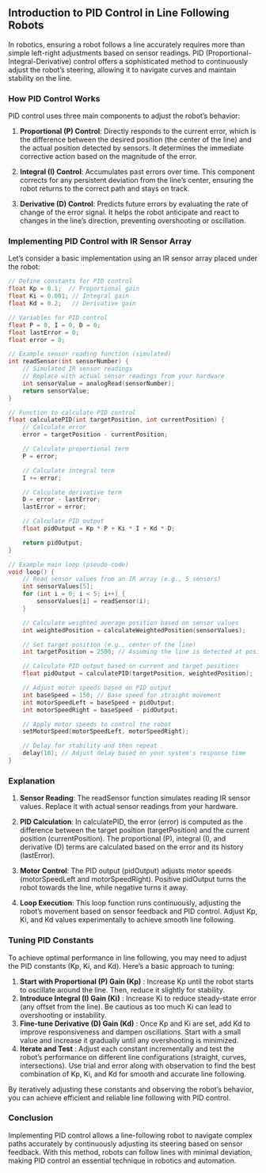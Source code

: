 ## Introduction to PID Control in Line Following Robots

In robotics, ensuring a robot follows a line accurately requires more than simple left-right adjustments based on sensor readings. PID (Proportional-Integral-Derivative) control offers a sophisticated method to continuously adjust the robot’s steering, allowing it to navigate curves and maintain stability on the line.

### How PID Control Works

PID control uses three main components to adjust the robot’s behavior:

1. **Proportional (P) Control**: Directly responds to the current error, which is the difference between the desired position (the center of the line) and the actual position detected by sensors. It determines the immediate corrective action based on the magnitude of the error.

2. **Integral (I) Control**: Accumulates past errors over time. This component corrects for any persistent deviation from the line’s center, ensuring the robot returns to the correct path and stays on track.

3. **Derivative (D) Control**: Predicts future errors by evaluating the rate of change of the error signal. It helps the robot anticipate and react to changes in the line’s direction, preventing overshooting or oscillation.

### Implementing PID Control with IR Sensor Array

Let’s consider a basic implementation using an IR sensor array placed under the robot:

```cpp
// Define constants for PID control
float Kp = 0.1;  // Proportional gain
float Ki = 0.001; // Integral gain
float Kd = 0.2;   // Derivative gain

// Variables for PID control
float P = 0, I = 0, D = 0;
float lastError = 0;
float error = 0;

// Example sensor reading function (simulated)
int readSensor(int sensorNumber) {
    // Simulated IR sensor readings
    // Replace with actual sensor readings from your hardware
    int sensorValue = analogRead(sensorNumber);
    return sensorValue;
}

// Function to calculate PID control
float calculatePID(int targetPosition, int currentPosition) {
    // Calculate error
    error = targetPosition - currentPosition;

    // Calculate proportional term
    P = error;

    // Calculate integral term
    I += error;

    // Calculate derivative term
    D = error - lastError;
    lastError = error;

    // Calculate PID output
    float pidOutput = Kp * P + Ki * I + Kd * D;

    return pidOutput;
}

// Example main loop (pseudo-code)
void loop() {
    // Read sensor values from an IR array (e.g., 5 sensors)
    int sensorValues[5];
    for (int i = 0; i < 5; i++) {
        sensorValues[i] = readSensor(i);
    }

    // Calculate weighted average position based on sensor values
    int weightedPosition = calculateWeightedPosition(sensorValues);

    // Set target position (e.g., center of the line)
    int targetPosition = 2500; // Assuming the line is detected at position 2500

    // Calculate PID output based on current and target positions
    float pidOutput = calculatePID(targetPosition, weightedPosition);

    // Adjust motor speeds based on PID output
    int baseSpeed = 150; // Base speed for straight movement
    int motorSpeedLeft = baseSpeed + pidOutput;
    int motorSpeedRight = baseSpeed - pidOutput;

    // Apply motor speeds to control the robot
    setMotorSpeed(motorSpeedLeft, motorSpeedRight);

    // Delay for stability and then repeat
    delay(10); // Adjust delay based on your system's response time
}
```

### Explanation

1. **Sensor Reading**: The readSensor function simulates reading IR sensor values. Replace it with actual sensor readings from your hardware.

2. **PID Calculation**: In calculatePID, the error (error) is computed as the difference between the target position (targetPosition) and the current position (currentPosition). The proportional (P), integral (I), and derivative (D) terms are calculated based on the error and its history (lastError).

3. **Motor Control**: The PID output (pidOutput) adjusts motor speeds (motorSpeedLeft and motorSpeedRight). Positive pidOutput turns the robot towards the line, while negative turns it away.

4. **Loop Execution**: This loop function runs continuously, adjusting the robot’s movement based on sensor feedback and PID control. Adjust Kp, Ki, and Kd values experimentally to achieve smooth line following.

### Tuning PID Constants

To achieve optimal performance in line following, you may need to adjust the PID constants (Kp, Ki, and Kd). Here’s a basic approach to tuning:

1. **Start with Proportional (P) Gain (Kp)** : Increase Kp until the robot starts to oscillate around the line. Then, reduce it slightly for stability.
2. **Introduce Integral (I) Gain (Ki)** : Increase Ki to reduce steady-state error (any offset from the line). Be cautious as too much Ki can lead to overshooting or instability.
3. **Fine-tune Derivative (D) Gain (Kd)** : Once Kp and Ki are set, add Kd to improve responsiveness and dampen oscillations. Start with a small value and increase it gradually until any overshooting is minimized.
4. **Iterate and Test** : Adjust each constant incrementally and test the robot’s performance on different line configurations (straight, curves, intersections). Use trial and error along with observation to find the best combination of Kp, Ki, and Kd for smooth and accurate line following.

By iteratively adjusting these constants and observing the robot’s behavior, you can achieve efficient and reliable line following with PID control.

### Conclusion

Implementing PID control allows a line-following robot to navigate complex paths accurately by continuously adjusting its steering based on sensor feedback. With this method, robots can follow lines with minimal deviation, making PID control an essential technique in robotics and automation.
